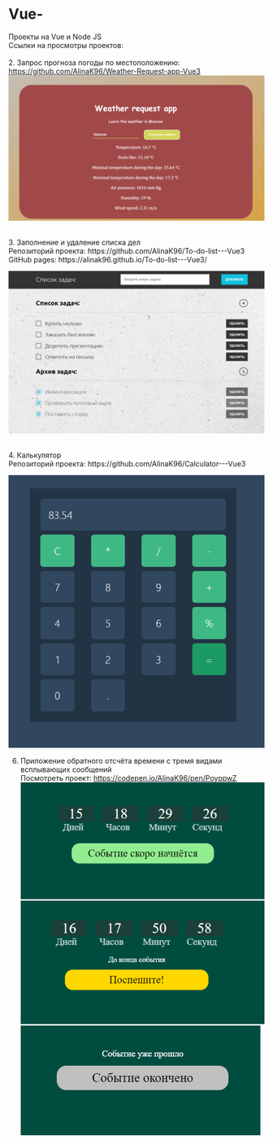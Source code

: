 # Vue-
Проекты на Vue и Node JS <br>
Ссылки на просмотры проектов: <br>
<br>
2. Запрос прогноза погоды по местоположению:<br>
 https://github.com/AlinaK96/Weather-Request-app-Vue3
<br>
![Вид:](./results/weather.png)


<br>
3. Заполнение и удаление списка дел <br>
Репозиторий проекта: https://github.com/AlinaK96/To-do-list---Vue3 <br>
GitHub pages: https://alinak96.github.io/To-do-list---Vue3/ <br>

![Вид:](./results/todolist-overview.png)

<br>
4. Калькулятор <br>
Репозиторий проекта: https://github.com/AlinaK96/Calculator---Vue3 <br>

![Вид:](./results/calculator.png)

6. Приложение обратного отсчёта времени с тремя видами всплывающих сообщений <br>
Посмотреть проект: https://codepen.io/AlinaK96/pen/PoyppwZ <br>
![Вид:](./results/timer1.png)
![Вид:](./results/timer2.png)
![Вид:](./results/timer3.png)



